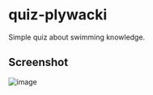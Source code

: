 # quiz-plywacki

Simple quiz about swimming knowledge.

## Screenshot

![image](https://user-images.githubusercontent.com/80163377/116808740-cebedd80-ab3a-11eb-9198-4cb4cff0a6d5.png)
